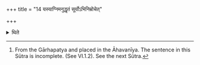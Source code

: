 +++
title = "14 यस्याग्निमनुद्धृतं सूर्योऽभिनिम्रोचेत्"

+++

<details><summary>थिते</summary>

14. If the sun sets while the fire has not been yet lifted,[^1]  


[^1]: From the Gārhapatya and placed in the Āhavanīya. The sentence in this Sūtra is incomplete. (See VI.1.2). See the next Sūtra.
</details>
